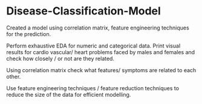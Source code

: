 # Disease-Classification-Model
Created a model using correlation matrix, feature engineering techniques for the prediction.

Perform exhaustive EDA for numeric and categorical data.
Print visual results for cardio vascular/ heart problems faced by
males and females and check how closely / or not are they related.

Using correlation matrix check what features/ symptoms are related to each other.

Use feature engineering techniques / feature reduction techniques to reduce the size of the data for efficient modelling.
